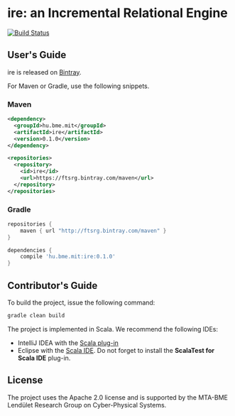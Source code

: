 # ire: an Incremental Relational Engine

[![Build Status](https://travis-ci.org/FTSRG/ire.svg)](https://travis-ci.org/FTSRG/ire)

## User's Guide

ire is released on [Bintray](https://bintray.com/ftsrg/maven/ire).

For Maven or Gradle, use the following snippets.

### Maven

```xml
<dependency>
  <groupId>hu.bme.mit</groupId>
  <artifactId>ire</artifactId>
  <version>0.1.0</version>
</dependency>

<repositories>
  <repository>
    <id>ire</id>
    <url>https://ftsrg.bintray.com/maven</url>
  </repository>
</repositories>
```

### Gradle

```groovy
repositories {
	maven { url "http://ftsrg.bintray.com/maven" }
}

dependencies {
	compile 'hu.bme.mit:ire:0.1.0'
}
```

## Contributor's Guide

To build the project, issue the following command:

```bash
gradle clean build
```

The project is implemented in Scala. We recommend the following IDEs:
* IntelliJ IDEA with the [Scala plug-in](https://plugins.jetbrains.com/plugin/?id=1347)
* Eclipse with the [Scala IDE](http://scala-ide.org/). Do not forget to install the **ScalaTest for Scala IDE** plug-in.

## License

The project uses the Apache 2.0 license and is supported by the MTA-BME Lendület Research Group on Cyber-Physical Systems.
